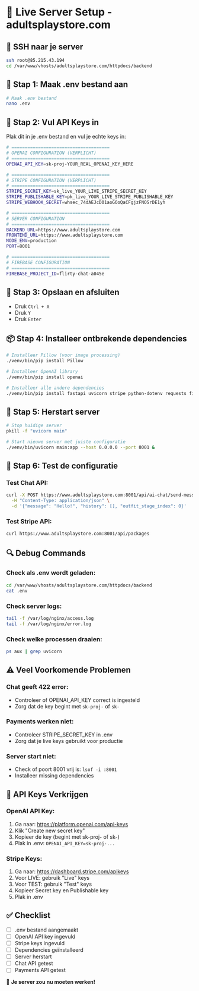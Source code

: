 # 🚀 Live Server Setup - adultsplaystore.com

## 📡 SSH naar je server
```bash
ssh root@85.215.43.194
cd /var/www/vhosts/adultsplaystore.com/httpdocs/backend
```

## 🔧 Stap 1: Maak .env bestand aan
```bash
# Maak .env bestand
nano .env
```

## 🔑 Stap 2: Vul API Keys in
Plak dit in je .env bestand en vul je echte keys in:

```bash
# =====================================
# OPENAI CONFIGURATION (VERPLICHT)
# =====================================
OPENAI_API_KEY=sk-proj-YOUR_REAL_OPENAI_KEY_HERE

# =====================================
# STRIPE CONFIGURATION (VERPLICHT) 
# =====================================
STRIPE_SECRET_KEY=sk_live_YOUR_LIVE_STRIPE_SECRET_KEY
STRIPE_PUBLISHABLE_KEY=pk_live_YOUR_LIVE_STRIPE_PUBLISHABLE_KEY
STRIPE_WEBHOOK_SECRET=whsec_74dAEJcD01aoGOoQaCFgjzFNOSrDE1yh

# =====================================
# SERVER CONFIGURATION
# =====================================
BACKEND_URL=https://www.adultsplaystore.com
FRONTEND_URL=https://www.adultsplaystore.com
NODE_ENV=production
PORT=8001

# =====================================
# FIREBASE CONFIGURATION
# =====================================
FIREBASE_PROJECT_ID=flirty-chat-a045e
```

## 💾 Stap 3: Opslaan en afsluiten
- Druk `Ctrl + X`
- Druk `Y` 
- Druk `Enter`

## 📦 Stap 4: Installeer ontbrekende dependencies
```bash
# Installeer Pillow (voor image processing)
./venv/bin/pip install Pillow

# Installeer OpenAI library
./venv/bin/pip install openai

# Installeer alle andere dependencies
./venv/bin/pip install fastapi uvicorn stripe python-dotenv requests firebase-admin
```

## 🔄 Stap 5: Herstart server
```bash
# Stop huidige server
pkill -f "uvicorn main"

# Start nieuwe server met juiste configuratie
./venv/bin/uvicorn main:app --host 0.0.0.0 --port 8001 &
```

## 🧪 Stap 6: Test de configuratie

### Test Chat API:
```bash
curl -X POST https://www.adultsplaystore.com:8001/api/ai-chat/send-message \
  -H "Content-Type: application/json" \
  -d '{"message": "Hello!", "history": [], "outfit_stage_index": 0}'
```

### Test Stripe API:
```bash
curl https://www.adultsplaystore.com:8001/api/packages
```

## 🔍 Debug Commands

### Check als .env wordt geladen:
```bash
cd /var/www/vhosts/adultsplaystore.com/httpdocs/backend
cat .env
```

### Check server logs:
```bash
tail -f /var/log/nginx/access.log
tail -f /var/log/nginx/error.log
```

### Check welke processen draaien:
```bash
ps aux | grep uvicorn
```

## ⚠️ Veel Voorkomende Problemen

### Chat geeft 422 error:
- Controleer of OPENAI_API_KEY correct is ingesteld
- Zorg dat de key begint met `sk-proj-` of `sk-`

### Payments werken niet:
- Controleer STRIPE_SECRET_KEY in .env
- Zorg dat je live keys gebruikt voor productie

### Server start niet:
- Check of poort 8001 vrij is: `lsof -i :8001`
- Installeer missing dependencies

## 🎯 API Keys Verkrijgen

### OpenAI API Key:
1. Ga naar: https://platform.openai.com/api-keys
2. Klik "Create new secret key"
3. Kopieer de key (begint met sk-proj- of sk-)
4. Plak in .env: `OPENAI_API_KEY=sk-proj-...`

### Stripe Keys:
1. Ga naar: https://dashboard.stripe.com/apikeys
2. Voor LIVE: gebruik "Live" keys
3. Voor TEST: gebruik "Test" keys  
4. Kopieer Secret key en Publishable key
5. Plak in .env

## ✅ Checklist
- [ ] .env bestand aangemaakt
- [ ] OpenAI API key ingevuld
- [ ] Stripe keys ingevuld  
- [ ] Dependencies geïnstalleerd
- [ ] Server herstart
- [ ] Chat API getest
- [ ] Payments API getest

🎉 **Je server zou nu moeten werken!** 